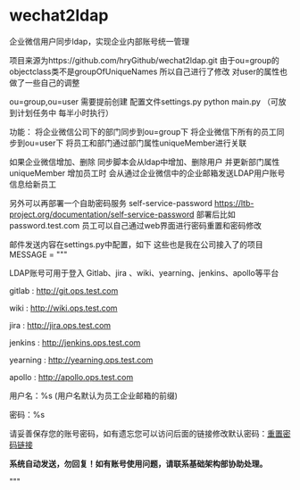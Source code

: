 # wechat2ldap

企业微信用户同步ldap，实现企业内部账号统一管理

项目来源为https://github.com/hryGithub/wechat2ldap.git
由于ou=group的 objectclass类不是groupOfUniqueNames 所以自己进行了修改
对user的属性也做了一些自己的调整

ou=group,ou=user 需要提前创建
配置文件settings.py
python main.py  （可放到计划任务中 每半小时执行）

功能： 
将企业微信公司下的部门同步到ou=group下
将企业微信下所有的员工同步到ou=user下
将员工和部门通过部门属性uniqueMember进行关联

如果企业微信增加、删除 同步脚本会从ldap中增加、删除用户  并更新部门属性uniqueMember
增加员工时 会从通过企业微信中的企业邮箱发送LDAP用户账号信息给新员工 

另外可以再部署一个自助密码服务 self-service-password https://ltb-project.org/documentation/self-service-password
部署后比如  password.test.com 员工可以自己通过web界面进行密码重置和密码修改  

邮件发送内容在settings.py中配置，如下  这些也是我在公司接入了的项目
MESSAGE = """
<p>LDAP账号可用于登入 Gitlab、jira 、wiki、yearning、jenkins、apollo等平台</p>
<p>gitlab : <a href="http://git.ops.test.com">http://git.ops.test.com</a><P>
<p>wiki : <a href="http://wiki.ops.test.com">http://wiki.ops.test.com</a><P>
<p>jira : <a href="http://jira.ops.test.com">http://jira.ops.test.com</a><P>
<p>jenkins : <a href="http://jenkins.ops.test.com">http://jenkins.ops.test.com</a><P>
<p>yearning : <a href="http://yearning.ops.test.com">http://yearning.ops.test.com</a><P>
<p>apollo : <a href="http://apollo.ops.test.com">http://apollo.ops.test.com</a><P>
<p>用户名：%s (用户名默认为员工企业邮箱的前缀)</p>
<p>密码：%s</p>
<p>请妥善保存您的账号密码，如有遗忘您可以访问后面的链接修改默认密码：<a href="http://password.ops.test.com">重置密码链接</a></p>
<p></p>
<p><b> 系统自动发送，勿回复！如有账号使用问题，请联系基础架构部协助处理。</b></p>
"""





